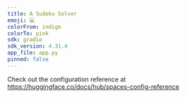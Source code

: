 ```yaml
---
title: A Sudoku Solver
emoji: 💻
colorFrom: indigo
colorTo: pink
sdk: gradio
sdk_version: 4.31.4
app_file: app.py
pinned: false
---
```


Check out the configuration reference at https://huggingface.co/docs/hub/spaces-config-reference
